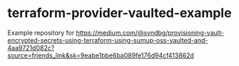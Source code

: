 # terraform-provider-vaulted-example

Example repository for https://medium.com/@syndbg/provisioning-vault-encrypted-secrets-using-terraform-using-sumup-oss-vaulted-and-4aa9721d082c?source=friends_link&sk=9eabe1bbe6ba089fe176d94cf413862d
